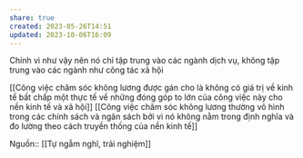 ```yaml
---
share: true
created: 2023-05-26T14:51
updated: 2023-10-06T16:09
---
```

Chính vì như vậy nên nó chỉ tập trung vào các ngành dịch vụ, không tập trung vào các ngành như công tác xã hội

[[Công việc chăm sóc không lương được gán cho là không có giá trị về kinh tế bất chấp một thực tế về những đóng góp to lớn của công việc này cho nền kinh tế và xã hội]]
[[Công việc chăm sóc không lương thường vô hình trong các chính sách và ngân sách bởi vì nó không nằm trong định nghĩa và đo lường theo cách truyền thống của nền kinh tế]]

Nguồn:: [[Tự ngẫm nghĩ, trải nghiệm]]

